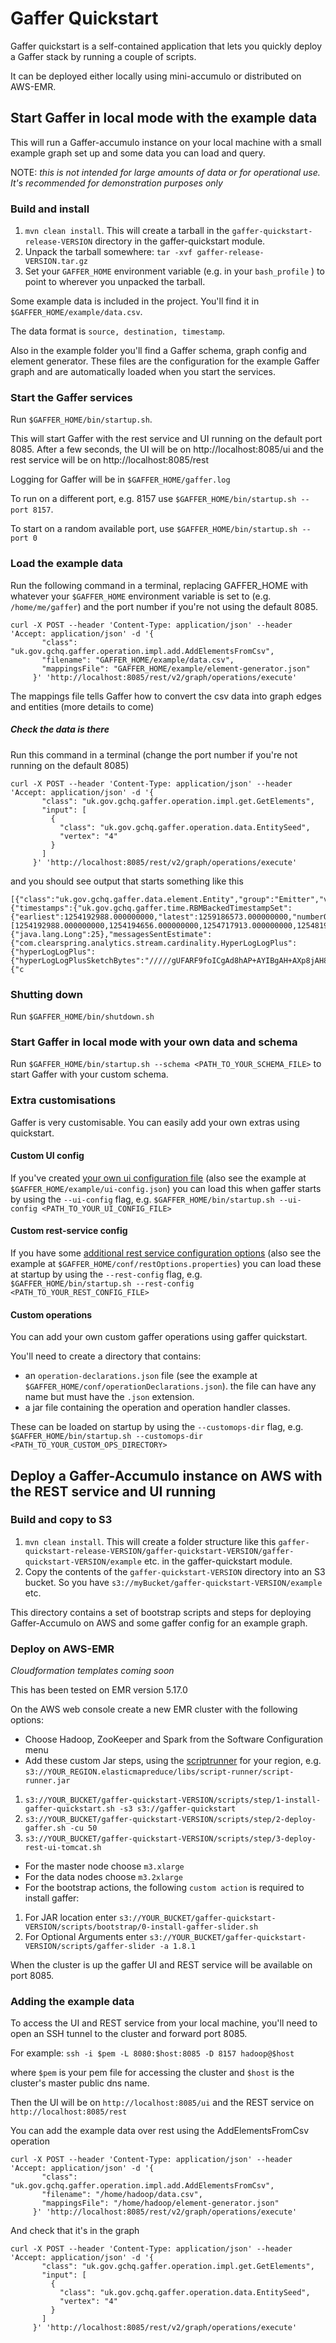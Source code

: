 # Gaffer Quickstart #

Gaffer quickstart is a self-contained application that lets you quickly deploy a Gaffer stack by running a couple of scripts. 

It can be deployed either locally using mini-accumulo or distributed on AWS-EMR.

## Start Gaffer in local mode with the example data ##

This will run a Gaffer-accumulo instance on your local machine with a small example graph set up and some data you can load and query.

NOTE: _this is not intended for large amounts of data or for operational use. It's recommended for demonstration purposes only_

### Build and install ###

 1. `mvn clean install`. This will create a tarball in the `gaffer-quickstart-release-VERSION` directory in the gaffer-quickstart module.
 2. Unpack the tarball somewhere: `tar -xvf gaffer-release-VERSION.tar.gz`
 3. Set your `GAFFER_HOME` environment variable (e.g. in your `bash_profile` ) to point to wherever you unpacked the tarball.


Some example data is included in the project. You'll find it in `$GAFFER_HOME/example/data.csv`.

The data format is `source, destination, timestamp`. 

Also in the example folder you'll find a Gaffer schema, graph config and element generator. These files are the configuration for the example Gaffer graph and are automatically loaded when you start the services.

### Start the Gaffer services ###

Run `$GAFFER_HOME/bin/startup.sh`. 

This will start Gaffer with the rest service and UI running on the default port 8085. After a few seconds, the UI will be on http://localhost:8085/ui and the rest service will be on http://localhost:8085/rest

Logging for Gaffer will be in `$GAFFER_HOME/gaffer.log`

To run on a different port, e.g. 8157 use `$GAFFER_HOME/bin/startup.sh --port 8157`.

To start on a random available port, use `$GAFFER_HOME/bin/startup.sh --port 0`

### Load the example data ###

Run the following command in a terminal, replacing GAFFER_HOME with whatever your `$GAFFER_HOME` environment variable is set to (e.g. `/home/me/gaffer`) and the port number if you're not using the default 8085.

```
curl -X POST --header 'Content-Type: application/json' --header 'Accept: application/json' -d '{ 
       "class": "uk.gov.gchq.gaffer.operation.impl.add.AddElementsFromCsv", 
       "filename": "GAFFER_HOME/example/data.csv",
       "mappingsFile": "GAFFER_HOME/example/element-generator.json" 
     }' 'http://localhost:8085/rest/v2/graph/operations/execute'
```

The mappings file tells Gaffer how to convert the csv data into graph edges and entities (more details to come)

##### Check the data is there #####

Run this command in a terminal (change the port number if you're not running on the default 8085)

```
curl -X POST --header 'Content-Type: application/json' --header 'Accept: application/json' -d '{
       "class": "uk.gov.gchq.gaffer.operation.impl.get.GetElements",
       "input": [ 
         { 
           "class": "uk.gov.gchq.gaffer.operation.data.EntitySeed", 
           "vertex": "4"
         } 
       ] 
     }' 'http://localhost:8085/rest/v2/graph/operations/execute'
```

and you should see output that starts something like this

```
[{"class":"uk.gov.gchq.gaffer.data.element.Entity","group":"Emitter","vertex":"4","properties":{"timestamps":{"uk.gov.gchq.gaffer.time.RBMBackedTimestampSet":{"earliest":1254192988.000000000,"latest":1259186573.000000000,"numberOfTimestamps":24,"timeBucket":"SECOND","timestamps":[1254192988.000000000,1254194656.000000000,1254717913.000000000,1254819481.000000000,1254820005.000000000,1254942143.000000000,1255311564.000000000,1256302286.000000000,1256684529.000000000,1256685242.000000000,1256686062.000000000,1256686469.000000000,1256695725.000000000,1256783048.000000000,1256784708.000000000,1256854137.000000000,1256856267.000000000,1256856764.000000000,1256856825.000000000,1256867716.000000000,1256868481.000000000,1257092305.000000000,1258717389.000000000,1259186573.000000000]}},"count":{"java.lang.Long":25},"messagesSentEstimate":{"com.clearspring.analytics.stream.cardinality.HyperLogLogPlus":{"hyperLogLogPlus":{"hyperLogLogPlusSketchBytes":"/////gUFARF9foICgAd8hAP+AYIBgAH+AXp8jAH8AYQC+gGEAQ==","cardinality":24}}},"messagesReceivedEstimate":{"c
```

### Shutting down ###

Run `$GAFFER_HOME/bin/shutdown.sh`

### Start Gaffer in local mode with your own data and schema ###

Run `$GAFFER_HOME/bin/startup.sh --schema <PATH_TO_YOUR_SCHEMA_FILE>` to start Gaffer with your custom schema.

### Extra customisations ###

Gaffer is very customisable. You can easily add your own extras using quickstart.

#### Custom UI config ####

If you've created [your own ui configuration file](https://github.com/gchq/gaffer-tools/tree/master/ui#configuration) (also see the example at `$GAFFER_HOME/example/ui-config.json`) you can load this when gaffer starts by using the `--ui-config` flag, e.g. `$GAFFER_HOME/bin/startup.sh --ui-config <PATH_TO_YOUR_UI_CONFIG_FILE>`

#### Custom rest-service config ####

If you have some [additional rest service configuration options](https://github.com/gchq/Gaffer/blob/master/rest-api/README.md) (also see the example at `$GAFFER_HOME/conf/restOptions.properties`) you can load these at startup by using the `--rest-config` flag, e.g. `$GAFFER_HOME/bin/startup.sh --rest-config <PATH_TO_YOUR_REST_CONFIG_FILE>`

#### Custom operations ####

You can add your own custom gaffer operations using gaffer quickstart.

You'll need to create a directory that contains:
 - an `operation-declarations.json` file (see the example at `$GAFFER_HOME/conf/operationDeclarations.json`). the file can have any name but must have the `.json` extension.
 - a jar file containing the operation and operation handler classes.
 
These can be loaded on startup by using the `--customops-dir` flag, e.g. `$GAFFER_HOME/bin/startup.sh --customops-dir <PATH_TO_YOUR_CUSTOM_OPS_DIRECTORY>`

## Deploy a Gaffer-Accumulo instance on AWS with the REST service and UI running ##

### Build and copy to S3 ###

 1. `mvn clean install`. This will create a folder structure like this `gaffer-quickstart-release-VERSION/gaffer-quickstart-VERSION/gaffer-quickstart-VERSION/example` etc. in the gaffer-quickstart module.
 2.  Copy the contents of the `gaffer-quickstart-VERSION` directory into an S3 bucket. So you have `s3://myBucket/gaffer-quickstart-VERSION/example` etc. 
 
This directory contains a set of bootstrap scripts and steps for deploying Gaffer-Accumulo on AWS and some gaffer config for an example graph. 
 
### Deploy on AWS-EMR ###

_Cloudformation templates coming soon_

This has been tested on EMR version 5.17.0

On the AWS web console create a new EMR cluster with the following options:

 - Choose Hadoop, ZooKeeper and Spark from the Software Configuration menu
 - Add these custom Jar steps, using the [scriptrunner](https://docs.aws.amazon.com/emr/latest/ReleaseGuide/emr-hadoop-script.html) for your region, e.g. `s3://YOUR_REGION.elasticmapreduce/libs/script-runner/script-runner.jar`
  1. `s3://YOUR_BUCKET/gaffer-quickstart-VERSION/scripts/step/1-install-gaffer-quickstart.sh -s3 s3://gaffer-quickstart`
  2. `s3://YOUR_BUCKET/gaffer-quickstart-VERSION/scripts/step/2-deploy-gaffer.sh -cu 50`
  3. `s3://YOUR_BUCKET/gaffer-quickstart-VERSION/scripts/step/3-deploy-rest-ui-tomcat.sh`
 - For the master node choose `m3.xlarge`
 - For the data nodes choose `m3.2xlarge`
 - For the bootstrap actions, the following `custom action` is required to install gaffer:
  1. For JAR location enter `s3://YOUR_BUCKET/gaffer-quickstart-VERSION/scripts/bootstrap/0-install-gaffer-slider.sh`
  2. For Optional Arguments enter `s3://YOUR_BUCKET/gaffer-quickstart-VERSION/scripts/gaffer-slider -a 1.8.1`
  
When the cluster is up the gaffer UI and REST service will be available on port 8085.

### Adding the example data ###

To access the UI and REST service from your local machine, you'll need to open an SSH tunnel to the cluster and forward port 8085.

For example: `ssh -i $pem -L 8080:$host:8085 -D 8157 hadoop@$host`

where `$pem` is your pem file for accessing the cluster and `$host` is the cluster's master public dns name.

Then the UI will be on `http://localhost:8085/ui` and the REST service on `http://localhost:8085/rest`

You can add the example data over rest using the AddElementsFromCsv operation
 
```
curl -X POST --header 'Content-Type: application/json' --header 'Accept: application/json' -d '{ 
       "class": "uk.gov.gchq.gaffer.operation.impl.add.AddElementsFromCsv", 
       "filename": "/home/hadoop/data.csv",
       "mappingsFile": "/home/hadoop/element-generator.json" 
     }' 'http://localhost:8085/rest/v2/graph/operations/execute'
```

And check that it's in the graph

```
curl -X POST --header 'Content-Type: application/json' --header 'Accept: application/json' -d '{
       "class": "uk.gov.gchq.gaffer.operation.impl.get.GetElements",
       "input": [ 
         { 
           "class": "uk.gov.gchq.gaffer.operation.data.EntitySeed", 
           "vertex": "4"
         } 
       ] 
     }' 'http://localhost:8085/rest/v2/graph/operations/execute'
```